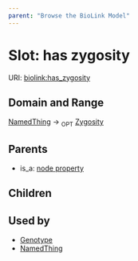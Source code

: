 ```yaml
---
parent: "Browse the BioLink Model"
---
```



# Slot: has zygosity




URI: [biolink:has_zygosity](https://w3id.org/biolink/vocab/has_zygosity)

## Domain and Range

[NamedThing](NamedThing.md) ->  <sub>OPT</sub> [Zygosity](Zygosity.md)

## Parents

 *  is_a: [node property](node_property.md)

## Children


## Used by

 * [Genotype](Genotype.md)
 * [NamedThing](NamedThing.md)
